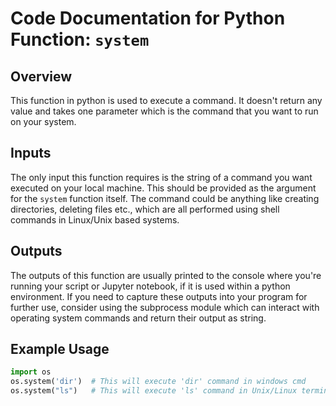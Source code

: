 # Code Documentation for Python Function: `system`
## Overview
This function in python is used to execute a command. It doesn't return any value and takes one parameter which is the command that you want to run on your system. 
## Inputs
The only input this function requires is the string of a command you want executed on your local machine. This should be provided as the argument for the `system` function itself. The command could be anything like creating directories, deleting files etc., which are all performed using shell commands in Linux/Unix based systems. 
## Outputs
The outputs of this function are usually printed to the console where you're running your script or Jupyter notebook, if it is used within a python environment. If you need to capture these outputs into your program for further use, consider using the subprocess module which can interact with operating system commands and return their output as string.
## Example Usage
```python
import os
os.system('dir')  # This will execute 'dir' command in windows cmd
os.system("ls")   # This will execute 'ls' command in Unix/Linux terminal
```
